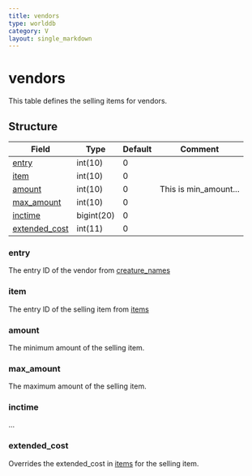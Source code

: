 ```yaml
---
title: vendors
type: worlddb
category: V
layout: single_markdown
---
```


# vendors
This table defines the selling items for vendors. 

## Structure

Field                                                                             | Type       | Default | Comment              
--------------------------------------------------------------------------------- | ---------- | ------- | ---------------------
[entry](#entry)                 | int(10)    | 0       |                      
[item](#item)                   | int(10)    | 0       |                      
[amount](#amount)               | int(10)    | 0       | This is min_amount...
[max_amount](#max_amount)       | int(10)    | 0       |                      
[inctime](#inctime)             | bigint(20) | 0       |                      
[extended_cost](#extended_cost) | int(11)    | 0       |                      

### entry

The entry ID of the vendor from [creature_names](http://www.ascemu.org/wiki/index.php?title=Creature_names&action=edit&redlink=1 "Creature names (page does not exist)")

### item

The entry ID of the selling item from [items](http://www.ascemu.org/wiki/index.php?title=Items&action=edit&redlink=1 "Items (page does not exist)")

### amount

The minimum amount of the selling item.

### max_amount

The maximum amount of the selling item.

### inctime

...

### extended_cost

Overrides the extended_cost in [items](http://www.ascemu.org/wiki/index.php?title=Items&action=edit&redlink=1 "Items (page does not exist)") for the selling item.